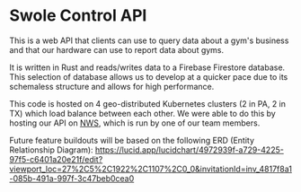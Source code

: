 # Swole Control API

This is a web API that clients can use to query data about a gym's business and that our hardware can use to report data about gyms.

It is written in Rust and reads/writes data to a Firebase Firestore database. This selection of database allows us to develop at a quicker pace due to its schemaless structure and allows for high performance.

This code is hosted on 4 geo-distributed Kubernetes clusters (2 in PA, 2 in TX) which load balance between each other. We were able to do this by hosting our API on [NWS](https://nws.nickorlow.com), which is run by one of our team members.

Future feature buildouts will be based on the following ERD (Entity Relationship Diagram):
https://lucid.app/lucidchart/4972939f-a729-4225-97f5-c6401a20e21f/edit?viewport_loc=27%2C5%2C1922%2C1107%2C0_0&invitationId=inv_4817f8a1-085b-491a-997f-3c47beb0cea0
